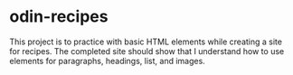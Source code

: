 # odin-recipes

This project is to practice with basic HTML elements while creating a site for recipes. The completed site should show that I understand how to use elements for paragraphs, headings, list, and images.